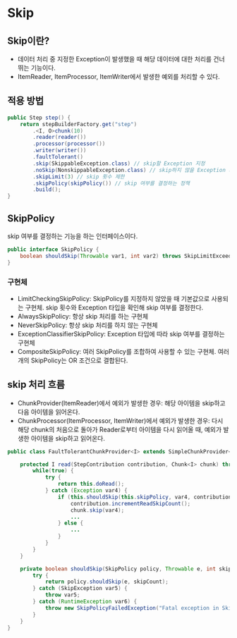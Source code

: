 # Skip

## Skip이란?

* 데이터 처리 중 지정한 Exception이 발생했을 때 해당 데이터에 대한 처리를 건너뛰는 기능이다.
* ItemReader, ItemProcessor, ItemWriter에서 발생한 예외를 처리할 수 있다.

## 적용 방법
```java
public Step step() {
    return stepBuilderFactory.get("step")
        .<I, O>chunk(10)
        .reader(reader())
        .processor(processor())
        .writer(writer())
        .faultTolerant()
        .skip(SkippableException.class) // skip할 Exception 지정
        .noSkip(NonskippableException.class) // skip하지 않을 Exception 지정
        .skipLimit(3) // skip 횟수 제한
        .skipPolicy(skipPolicy()) // skip 여부를 결정하는 정책
        .build();
}
```

## SkipPolicy
skip 여부를 결정하는 기능을 하는 인터페이스이다.

```java
public interface SkipPolicy {
    boolean shouldSkip(Throwable var1, int var2) throws SkipLimitExceededException;
}
```

### 구현체
* LimitCheckingSkipPolicy: SkipPolicy를 지정하지 않았을 때 기본값으로 사용되는 구현체. skip 횟수와 Exception 타입을 확인해 skip 여부를 결정한다.
* AlwaysSkipPolicy: 항상 skip 처리를 하는 구현체
* NeverSkipPolicy: 항상 skip 처리를 하지 않는 구현체
* ExceptionClassifierSkipPolicy: Exception 타입에 따라 skip 여부를 결정하는 구현체
* CompositeSkipPolicy: 여러 SkipPolicy를 조합하여 사용할 수 있는 구현체. 여러 개의 SkipPolicy는 OR 조건으로 결합된다.

## skip 처리 흐름

* ChunkProvider(ItemReader)에서 예외가 발생한 경우: 해당 아이템을 skip하고 다음 아이템을 읽어온다.
* ChunkProcessor(ItemProcessor, ItemWriter)에서 예외가 발생한 경우: 다시 해당 chunk의 처음으로 돌아가 Reader로부터 아이템을 다시 읽어올 때, 예외가 발생한 아이템을 skip하고 읽어온다.

```java
public class FaultTolerantChunkProvider<I> extends SimpleChunkProvider<I> {

    protected I read(StepContribution contribution, Chunk<I> chunk) throws Exception {
        while(true) {
            try {
                return this.doRead();
            } catch (Exception var4) {
                if (this.shouldSkip(this.skipPolicy, var4, contribution.getStepSkipCount())) {
                    contribution.incrementReadSkipCount();
                    chunk.skip(var4);
                    ...
                } else {
                    ...
                }
            }
        }
    }

    private boolean shouldSkip(SkipPolicy policy, Throwable e, int skipCount) {
        try {
            return policy.shouldSkip(e, skipCount);
        } catch (SkipException var5) {
            throw var5;
        } catch (RuntimeException var6) {
            throw new SkipPolicyFailedException("Fatal exception in SkipPolicy.", var6, e);
        }
    }
}
```
